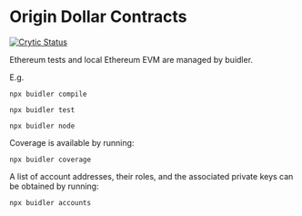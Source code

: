 Origin Dollar Contracts
=======================

[![Crytic Status](https://crytic.io/api/repositories/D8SzZEGgRQKkd6vGNOS4vA/badge.svg?token=3f2177ca-b3ec-4dc0-9e40-9872d2718a9d)](https://crytic.io/oplabs/origin-dollar/contracts)

Ethereum tests and local Ethereum EVM are managed by buidler.

E.g.

`npx buidler compile`

`npx buidler test`

`npx buidler node`

Coverage is available by running:

`npx buidler coverage`

A list of account addresses, their roles, and the associated private keys can be obtained by running:

`npx buidler accounts`
